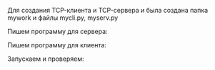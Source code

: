 Для создания TCP-клиента и TCP-сервера и была создана папка mywork и файлы mycli.py, myserv.py

Пишем программу для сервера:

Пишем программу для клиента:

Запускаем и проверяем:
